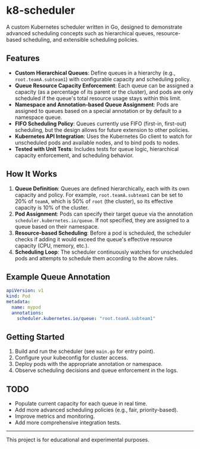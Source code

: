# k8-scheduler

A custom Kubernetes scheduler written in Go, designed to demonstrate advanced scheduling concepts such as hierarchical queues, resource-based scheduling, and extensible scheduling policies.

## Features

- **Custom Hierarchical Queues**: Define queues in a hierarchy (e.g., `root.teamA.subteam1`) with configurable capacity and scheduling policy.
- **Queue Resource Capacity Enforcement**: Each queue can be assigned a capacity (as a percentage of its parent or the cluster), and pods are only scheduled if the queue's total resource usage stays within this limit.
- **Namespace and Annotation-based Queue Assignment**: Pods are assigned to queues based on a special annotation or by default to a namespace queue.
- **FIFO Scheduling Policy**: Queues currently use FIFO (first-in, first-out) scheduling, but the design allows for future extension to other policies.
- **Kubernetes API Integration**: Uses the Kubernetes Go client to watch for unscheduled pods and available nodes, and to bind pods to nodes.
- **Tested with Unit Tests**: Includes tests for queue logic, hierarchical capacity enforcement, and scheduling behavior.

## How It Works

1. **Queue Definition**: Queues are defined hierarchically, each with its own capacity and policy. For example, `root.teamA.subteam1` can be set to 20% of `teamA`, which is 50% of `root` (the cluster), so its effective capacity is 10% of the cluster.
2. **Pod Assignment**: Pods can specify their target queue via the annotation `scheduler.kubernetes.io/queue`. If not specified, they are assigned to a queue based on their namespace.
3. **Resource-based Scheduling**: Before a pod is scheduled, the scheduler checks if adding it would exceed the queue's effective resource capacity (CPU, memory, etc.).
4. **Scheduling Loop**: The scheduler continuously watches for unscheduled pods and attempts to schedule them according to the above rules.

## Example Queue Annotation

```yaml
apiVersion: v1
kind: Pod
metadata:
  name: mypod
  annotations:
    scheduler.kubernetes.io/queue: "root.teamA.subteam1"
```

## Getting Started

1. Build and run the scheduler (see `main.go` for entry point).
2. Configure your kubeconfig for cluster access.
3. Deploy pods with the appropriate annotation or namespace.
4. Observe scheduling decisions and queue enforcement in the logs.

## TODO
- Populate current capacity for each queue in real time.
- Add more advanced scheduling policies (e.g., fair, priority-based).
- Improve metrics and monitoring.
- Add more comprehensive integration tests.

---

This project is for educational and experimental purposes.

